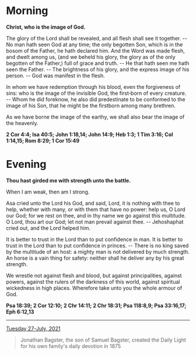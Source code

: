 # Morning

**Christ, who is the image of God.**
 
The glory of the Lord shall be revealed, and all flesh shall see it together. -- No man hath seen God at any time; the only begotten Son, which is in the bosom of the Father, he hath declared him. And the Word was made flesh, and dwelt among us, (and we beheld his glory, the glory as of the only begotten of the Father,) full of grace and truth. -- He that hath seen me hath seen the Father. -- The brightness of his glory, and the express image of his person. -- God was manifest in the flesh.
 
In whom we have redemption through his blood, even the forgiveness of sins: who is the image of the invisible God, the first‑born of every creature. -- Whom he did foreknow, he also did predestinate to be conformed to the image of his Son, that he might be the firstborn among many brethren.
 
As we have borne the image of the earthy, we shall also bear the image of the heavenly.  

**2 Cor 4:4; Isa 40:5; John 1:18,14; John 14:9; Heb 1:3; 1 Tim 3:16; Col 1:14,15; Rom 8:29; 1 Cor 15:49**

# Evening

**Thou hast girded me with strength unto the battle.**
 
When I am weak, then am I strong.
 
Asa cried unto the Lord his God, and said, Lord, it is nothing with thee to help, whether with many, or with them that have no power: help us, O Lord our God; for we rest on thee, and in thy name we go against this multitude. O Lord, thou art our God; let not man prevail against thee. -- Jehoshaphat cried out, and the Lord helped him.
 
It is better to trust in the Lord than to put confidence in man. It is better to trust in the Lord than to put confidence in princes. -- There is no king saved by the multitude of an host: a mighty man is not delivered by much strength. An horse is a vain thing for safety: neither shall he deliver any by his great strength.
 
We wrestle not against flesh and blood, but against principalities, against powers, against the rulers of the darkness of this world, against spiritual wickedness in high places. Wherefore take unto you the whole armour of God.  

**Psa 18:39; 2 Cor 12:10; 2 Chr 14:11; 2 Chr 18:31; Psa 118:8,9; Psa 33:16,17; Eph 6:12,13**

---

[Tuesday 27-July, 2021](https://t.me/s/daily_light)

> Jonathan Bagster, the son of Samuel Bagster, created the Daily Light for his own family's daily devotion in 1875

